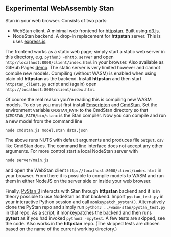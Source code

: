 ## Experimental WebAssembly Stan

Stan in your web browser. Consists of two parts:
- WebStan client. A minimal web frontend for [httpstan](https://github.com/stan-dev/httpstan). Built using [d3.js](https://d3js.org/).
- NodeStan backend. A drop-in replacement for **httpstan** server. This is uses [express.js](http://expressjs.com/).

The frontend works as a static web page; simply start a static web server in this directory, e.g. `python3 -mhttp.server` and open `http//localhost:8000/client/index.html` in your browser. Also available as GitHub Pages [demo](https://nhuurre.github.io/wasm-stan-experiment/client/index.html). The static server is very limited however and cannot compile new models.
Compiling (without WASM) is enabled when using plain old **httpstan** as the backend. Install **httpstan** and then start `httpstan_client.py` script and (again) open `http://localhost:8000/client/index.html`.

Of course the real reason you're reading this is compiling new WASM models. To do so you must first install [Emscripten](https://emscripten.org/) and [CmdStan](https://github.com/stan-dev/cmdstan).
Set the environment variable `CMDSTAN_PATH` to the CmdStan directory so that `$CMDSTAN_PATH/bin/stanc` is the Stan compiler.
Now you can compile and run a new model from the command line
```sh
node cmdstan.js model.stan data.json
```
The above runs NUTS with default arguments and produces file `output.csv` like CmdStan does.
The command line interface does not accept any other arguments. For more control start a local NodeStan server with
```sh
node server/main.js
```
and open the WebStan client `http://localhost:8000/client/index.html` in your browser. From there it is possible to compile models to WASM and run them in either NodeJS on the server side or inside your web browser.

Finally, [PyStan 3](https://github.com/stan-dev/pystan) interacts with Stan through **httpstan** backend and it is in theory possible to use NodeStan as that backend.
Import `pystan_test.py` in your interactive Python session and call `monkeypatch_pystan()`.
Alternatively clone the PyStan repo and simply run `python3 ../wasm-stan/pystan_test.py` in that repo. As a script, it monkeypatches the backend and then runs **pytest** as if you had invoked `python3 -mpytest`. A few tests are skipped, see the code. Also works in the **httpstan** repo. (The skipped tests are chosen based on the name of the current working directory.)

